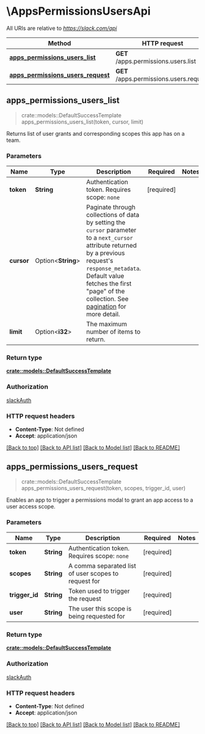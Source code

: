 # \AppsPermissionsUsersApi

All URIs are relative to *https://slack.com/api*

Method | HTTP request | Description
------------- | ------------- | -------------
[**apps_permissions_users_list**](AppsPermissionsUsersApi.md#apps_permissions_users_list) | **GET** /apps.permissions.users.list | 
[**apps_permissions_users_request**](AppsPermissionsUsersApi.md#apps_permissions_users_request) | **GET** /apps.permissions.users.request | 



## apps_permissions_users_list

> crate::models::DefaultSuccessTemplate apps_permissions_users_list(token, cursor, limit)


Returns list of user grants and corresponding scopes this app has on a team.

### Parameters


Name | Type | Description  | Required | Notes
------------- | ------------- | ------------- | ------------- | -------------
**token** | **String** | Authentication token. Requires scope: `none` | [required] |
**cursor** | Option<**String**> | Paginate through collections of data by setting the `cursor` parameter to a `next_cursor` attribute returned by a previous request's `response_metadata`. Default value fetches the first \"page\" of the collection. See [pagination](/docs/pagination) for more detail. |  |
**limit** | Option<**i32**> | The maximum number of items to return. |  |

### Return type

[**crate::models::DefaultSuccessTemplate**](Default_success_template.md)

### Authorization

[slackAuth](../README.md#slackAuth)

### HTTP request headers

- **Content-Type**: Not defined
- **Accept**: application/json

[[Back to top]](#) [[Back to API list]](../README.md#documentation-for-api-endpoints) [[Back to Model list]](../README.md#documentation-for-models) [[Back to README]](../README.md)


## apps_permissions_users_request

> crate::models::DefaultSuccessTemplate apps_permissions_users_request(token, scopes, trigger_id, user)


Enables an app to trigger a permissions modal to grant an app access to a user access scope.

### Parameters


Name | Type | Description  | Required | Notes
------------- | ------------- | ------------- | ------------- | -------------
**token** | **String** | Authentication token. Requires scope: `none` | [required] |
**scopes** | **String** | A comma separated list of user scopes to request for | [required] |
**trigger_id** | **String** | Token used to trigger the request | [required] |
**user** | **String** | The user this scope is being requested for | [required] |

### Return type

[**crate::models::DefaultSuccessTemplate**](Default_success_template.md)

### Authorization

[slackAuth](../README.md#slackAuth)

### HTTP request headers

- **Content-Type**: Not defined
- **Accept**: application/json

[[Back to top]](#) [[Back to API list]](../README.md#documentation-for-api-endpoints) [[Back to Model list]](../README.md#documentation-for-models) [[Back to README]](../README.md)

